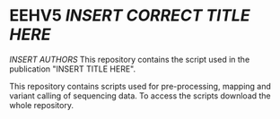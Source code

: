 # EEHV5 *INSERT CORRECT TITLE HERE*

*INSERT AUTHORS*
This repository contains the script used in the publication "INSERT TITLE HERE".

This repository contains scripts used for pre-processing, mapping and variant calling of sequencing data. To access the scripts download the whole repository.

